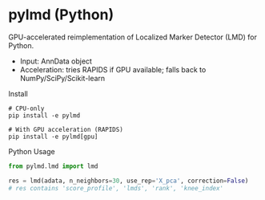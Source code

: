 # pylmd (Python)

GPU-accelerated reimplementation of Localized Marker Detector (LMD) for Python.

- Input: AnnData object
- Acceleration: tries RAPIDS if GPU available; falls back to NumPy/SciPy/Scikit-learn

Install

```
# CPU-only
pip install -e pylmd

# With GPU acceleration (RAPIDS)
pip install -e pylmd[gpu]
```

Python Usage

```python
from pylmd.lmd import lmd

res = lmd(adata, n_neighbors=30, use_rep='X_pca', correction=False)
# res contains 'score_profile', 'lmds', 'rank', 'knee_index'
```

